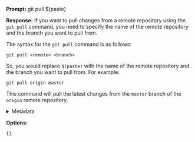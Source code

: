 **Prompt:**
git pull $(paste)

**Response:**
If you want to pull changes from a remote repository using the `git pull` command, you need to specify the name of the remote repository and the branch you want to pull from.

The syntax for the `git pull` command is as follows:

```
git pull <remote> <branch>
```

So, you would replace `$(paste)` with the name of the remote repository and the branch you want to pull from. For example:

```
git pull origin master
```

This command will pull the latest changes from the `master` branch of the `origin` remote repository.

<details><summary>Metadata</summary>

- Duration: 3816 ms
- Datetime: 2023-07-26T06:19:47.868473
- Model: gpt-3.5-turbo-0613

</details>

**Options:**
```json
{}
```

